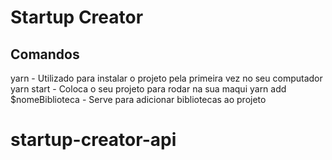 # Startup Creator

## Comandos

yarn - Utilizado para instalar o projeto pela primeira vez no seu computador
yarn start - Coloca o seu projeto para rodar na sua maqui
yarn add $nomeBiblioteca - Serve para adicionar bibliotecas ao projeto

# startup-creator-api
